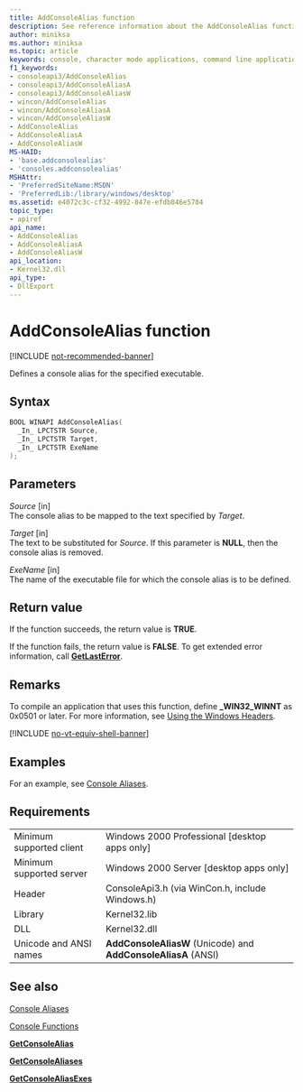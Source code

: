 ```yaml
---
title: AddConsoleAlias function
description: See reference information about the AddConsoleAlias function, which defines a console alias for the specified executable.
author: miniksa
ms.author: miniksa
ms.topic: article
keywords: console, character mode applications, command line applications, terminal applications, console api
f1_keywords: 
- consoleapi3/AddConsoleAlias
- consoleapi3/AddConsoleAliasA
- consoleapi3/AddConsoleAliasW
- wincon/AddConsoleAlias
- wincon/AddConsoleAliasA
- wincon/AddConsoleAliasW
- AddConsoleAlias
- AddConsoleAliasA
- AddConsoleAliasW
MS-HAID:
- 'base.addconsolealias'
- 'consoles.addconsolealias'
MSHAttr:
- 'PreferredSiteName:MSDN'
- 'PreferredLib:/library/windows/desktop'
ms.assetid: e4072c3c-cf32-4992-847e-efdb846e5784
topic_type:
- apiref
api_name:
- AddConsoleAlias
- AddConsoleAliasA
- AddConsoleAliasW
api_location:
- Kernel32.dll
api_type:
- DllExport
---
```


# AddConsoleAlias function

[!INCLUDE [not-recommended-banner](./includes/not-recommended-banner.md)]

Defines a console alias for the specified executable.

## Syntax

```C
BOOL WINAPI AddConsoleAlias(
  _In_ LPCTSTR Source,
  _In_ LPCTSTR Target,
  _In_ LPCTSTR ExeName
);
```

## Parameters

*Source* \[in\]  
The console alias to be mapped to the text specified by *Target*.

*Target* \[in\]  
The text to be substituted for *Source*. If this parameter is **NULL**, then the console alias is removed.

*ExeName* \[in\]  
The name of the executable file for which the console alias is to be defined.

## Return value

If the function succeeds, the return value is **TRUE**.

If the function fails, the return value is **FALSE**. To get extended error information, call [**GetLastError**](https://msdn.microsoft.com/library/windows/desktop/ms679360).

## Remarks

To compile an application that uses this function, define **\_WIN32\_WINNT** as 0x0501 or later. For more information, see [Using the Windows Headers](https://msdn.microsoft.com/library/windows/desktop/aa383745).

[!INCLUDE [no-vt-equiv-shell-banner](./includes/no-vt-equiv-shell-banner.md)]

## Examples

For an example, see [Console Aliases](console-aliases.md).

## Requirements

| | |
|-|-|
| Minimum supported client | Windows 2000 Professional \[desktop apps only\] |
| Minimum supported server | Windows 2000 Server \[desktop apps only\] |
| Header | ConsoleApi3.h (via WinCon.h, include Windows.h) |
| Library | Kernel32.lib |
| DLL | Kernel32.dll |
| Unicode and ANSI names | **AddConsoleAliasW** (Unicode) and **AddConsoleAliasA** (ANSI) |

## See also

[Console Aliases](console-aliases.md)

[Console Functions](console-functions.md)

[**GetConsoleAlias**](getconsolealias.md)

[**GetConsoleAliases**](getconsolealiases.md)

[**GetConsoleAliasExes**](getconsolealiasexes.md)
